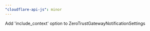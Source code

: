 ```yaml
---
"cloudflare-api-js": minor
---
```


Add 'include_context' option to ZeroTrustGatewayNotificationSettings